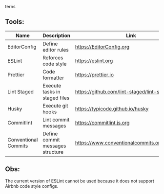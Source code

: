 terns

## Tools:

| Name                 | Description                      | Link                                          |
| -------------------- | -------------------------------- | --------------------------------------------- |
| EditorConfig         | Define editor rules              | https://EditorConfig.org                      |
| ESLint               | Reforces code style              | https://eslint.org                            |
| Prettier             | Code formatter                   | https://prettier.io                           |
| Lint Staged          | Execute tasks in staged files    | https://github.com/lint-staged/lint-staged    |
| Husky                | Execute git hooks                | https://typicode.github.io/husky              |
| Commitlint           | Lint commit messages             | https://commitlint.js.org                     |
| Conventional Commits | Define commit messages structure | https://www.conventionalcommits.org/en/v1.0.0 |

## Obs:

The current version of ESLint cannot be used because it does not support Airbnb code style configs.
